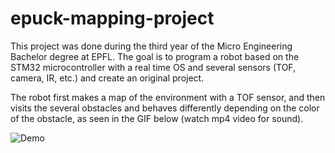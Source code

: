 # epuck-mapping-project

This project was done during the third year of the Micro Engineering Bachelor degree at EPFL. The goal is to program a robot based on the STM32 microcontroller with a real time OS and several sensors (TOF, camera, IR, etc.) and create an original project.

The robot first makes a map of the environment with a TOF sensor, and then visits the several obstacles and behaves differently depending on the color of the obstacle, as seen in the GIF below (watch mp4 video for sound). 

![Demo](demo.gif)




